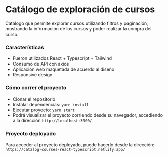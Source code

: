 # Catálogo de exploración de cursos

Catálogo que permite explorar cursos utilizando filtros y paginación, mostrando la información de los cursos y poder realizar la compra del curso.

### Características

- Fueron utilizados React + Typescript + Tailwind
- Consumo de API con axios
- Aplicación web maquetada de acuerdo al diseño
- Responsive design

### Cómo correr el proyecto

- Clonar el repositorio
- Instalar dependencias: `yarn install`
- Ejecutar proyecto: `yarn start`
- Podrá visualizar el proyecto corriendo desde su navegador, accediendo a la dirección `http://localhost:3000/`

### Proyecto deployado

Para acceder al proyecto deployado, puede hacerlo desde la dirección: `https://catalog-courses-react-typescript.netlify.app/`
